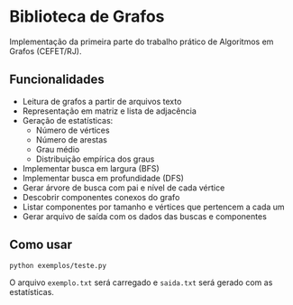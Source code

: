 # Biblioteca de Grafos

Implementação da primeira parte do trabalho prático de Algoritmos em Grafos (CEFET/RJ).

## Funcionalidades

- Leitura de grafos a partir de arquivos texto
- Representação em matriz e lista de adjacência
- Geração de estatísticas:
  - Número de vértices
  - Número de arestas
  - Grau médio
  - Distribuição empírica dos graus
- Implementar busca em largura (BFS)
- Implementar busca em profundidade (DFS)
- Gerar árvore de busca com pai e nível de cada vértice
- Descobrir componentes conexos do grafo
- Listar componentes por tamanho e vértices que pertencem a cada um
- Gerar arquivo de saída com os dados das buscas e componentes

## Como usar

```bash
python exemplos/teste.py
```

O arquivo `exemplo.txt` será carregado e `saida.txt` será gerado com as estatísticas.
